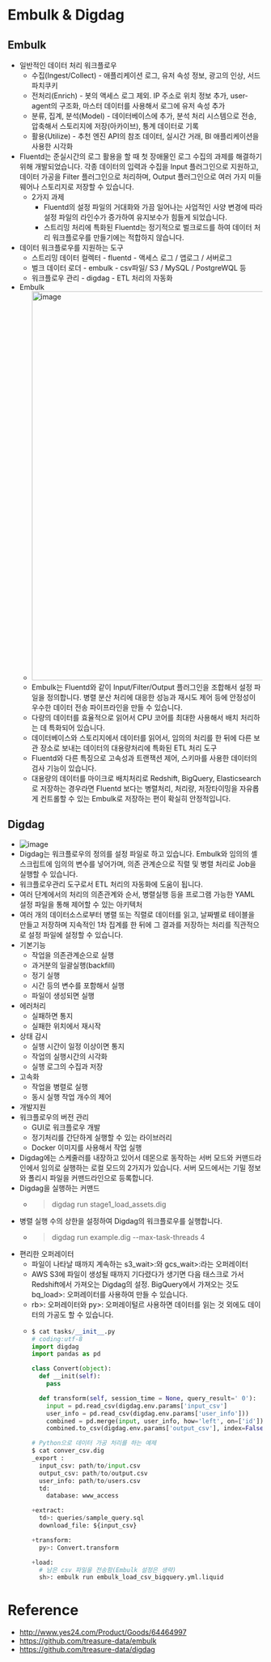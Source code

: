 # Embulk & Digdag
## Embulk
- 일반적인 데이터 처리 워크플로우
  - 수집(Ingest/Collect) - 애플리케이션 로그, 유저 속성 정보, 광고의 인상, 서드파치쿠키
  - 전처리(Enrich) - 봇의 액세스 로그 제외. IP 주소로 위치 정보 추가, user-agent의 구조화, 마스터 데이터를 사용해서 로그에 유저 속성 추가
  - 분류, 집계, 분석(Model) - 데이터베이스에 추가, 분석 처리 시스템으로 전송, 압축해서 스토리지에 저장(아카이브), 통계 데이터로 기록
  - 활용(Utilize) - 추천 엔진 API의 참조 데이터, 실시간 거래, BI 애플리케이션을 사용한 시각화
- Fluentd는 준실시간의 로그 활용을 할 때 첫 장애물인 로그 수집의 과제를 해결하기 위해 개발되었습니다. 각종 데이터의 입력과 수집을 Input 플러그인으로 지원하고, 데이터 가공을 Filter 플러그인으로 처리하며, Output 플러그인으로 여러 가지 미들웨어나 스토리지로 저장할 수 있습니다.
  - 2가지 과제
    - Fluentd의 설정 파일의 거대화와 가끔 일어나는 사업적인 사양 변경에 따라 설정 파일의 라인수가 증가하여 유지보수가 힘들게 되었습니다.
    - 스트리밍 처리에 특화된 Fluentd는 정기적으로 벌크로드를 하여 데이터 처리 워크플로우를 만들기에는 적합하지 않습니다.
- 데이터 워크플로우를 지원하는 도구
  - 스트리밍 데이터 컬렉터 - fluentd - 액세스 로그 / 앱로그 / 서버로그
  - 벌크 데이터 로더 - embulk - csv파일/ S3 / MySQL / PostgreWQL 등 
  - 워크플로우 관리 - digdag - ETL 처리의 자동화
- Embulk
  - <img width="768" alt="image" src="https://user-images.githubusercontent.com/47103479/224552511-9ad1de96-3f1c-4c3b-8fc3-8235789e8d03.png">
  - Embulk는 Fluentd와 같이 Input/Filter/Output 플러그인을 조합해서 설정 파일을 정의합니다. 병렬 분산 처리에 대응한 성능과 재시도 제어 등에 안정성이 우수한 데이터 전송 파이프라인을 만들 수 있습니다.
  - 다량의 데이터를 효율적으로 읽어서 CPU 코어를 최대한 사용해서 배치 처리하는 데 특화되어 있습니다.
  - 데이터베이스와 스토리지에서 데이터를 읽어서, 임의의 처리를 한 뒤에 다른 보관 장소로 보내는 데이터의 대용량처리에 특화된 ETL 처리 도구 
  - Fluentd와 다른 특징으로 고속성과 트랜잭션 제어, 스키마를 사용한 데이터의 검사 기능이 있습니다.
  - 대용량의 데이터를 마이크로 배치처리로 Redshift, BigQuery, Elasticsearch로 저장하는 경우라면 Fluentd 보다는 병렬처리, 처리량, 저장타이밍을 자유롭게 컨트롤할 수 있는 Embulk로 저장하는 편이 확실히 안정적입니다.

## Digdag
- ![image](https://user-images.githubusercontent.com/47103479/224551425-7a4445f1-1a60-4ac0-b060-f2bbf9866ee7.png)
- Digdag는 워크플로우의 정의를 설정 파일로 하고 있습니다. Embulk와 임의의 셸스크립트에 임의의 변수를 넣어가며, 의존 관계순으로 직렬 및 병렬 처리로 Job을 실행할 수 있습니다. 
- 워크플로우관리 도구로서 ETL 처리의 자동화에 도움이 됩니다. 
- 여러 단계에서의 처리의 의존관계와 순서, 병렬실행 등을 프로그램 가능한 YAML 설정 파일을 통해 제어할 수 있는 아키텍처 
- 여러 개의 데이터소스로부터 병렬 또는 직렬로 데이터를 읽고, 날짜별로 테이블을 만들고 저장하며 지속적인 1차 집계를 한 뒤에 그 결과를 저장하는 처리를 직관적으로 설정 파일에 설정할 수 있습니다.
- 기본기능
  - 작업을 의존관계순으로 실행
  - 과거분의 일괄실행(backfill)
  - 정기 실행
  - 시간 등의 변수를 포함해서 실행
  - 파일이 생성되면 실행
- 에러처리
  - 실패하면 통지
  - 실패한 위치에서 재시작
- 상태 감시
  - 실행 시간이 일정 이상이면 통지
  - 작업의 실행시간의 시각화
  - 실행 로그의 수집과 저장
- 고속화
  - 작업을 병렬로 실행
  - 동시 실행 작업 개수의 제어
- 개발지원
- 워크플로우의 버전 관리
  - GUI로 워크플로우 개발
  - 정기처리를 간단하게 실행할 수 있는 라이브러리
  - Docker 이미지를 사용해서 작업 실행 
- Digdag에는 스케줄러를 내장하고 있어서 데몬으로 동작하는 서버 모드와 커맨드라인에서 임의로 실행하는 로컬 모드의 2가지가 있습니다. 서버 모드에서는 기밀 정보와 폴리시 파일을 커맨드라인으로 등록합니다.
- Digdag을 실행하는 커맨드
  - > digdag run stage1_load_assets.dig
- 병렬 실행 수의 상한을 설정하여 Digdag의 워크플로우를 실행합니다.
  - > digdag run example.dig --max-task-threads 4 
- 편리한 오퍼레이터
  - 파일이 나타날 때까지 계속하는 s3_wait>:와 gcs_wait>:라는 오퍼레이터
  - AWS S3에 파일이 생성될 때까지 기다렸다가 생기면 다음 태스크로 가서 Redshift에서 가져오는 Digdag의 설정. BigQuery에서 가져오는 것도 bq_load>: 오퍼레이터를 사용하여 만들 수 있습니다.
  - rb>: 오퍼레이터와 py>: 오퍼레이털르 사용하면 데이터를 읽는 것 외에도 데이터의 가공도 할 수 있습니다.
  - ```py
    $ cat tasks/__init__.py
    # coding:utf-8
    import digdag
    import pandas as pd

    class Convert(object):
      def __init(self):
        pass

      def transform(self, session_time = None, query_result=' 0'):
        input = pd.read_csv(digdag.env.params['input_csv']
        user_info = pd.read_csv(digdag.env.params['user_info']))
        combined = pd.merge(input, user_info, how='left', on=['id'])
        combined.to_csv(digdag.env.params['output_csv'], index=False, encoding='utf-8')

    # Python으로 데이터 가공 처리를 하는 예제
    $ cat conver_csv.dig
    _export : 
      input_csv: path/to/input.csv
      output_csv: path/to/output.csv
      user_info: path/to/users.csv
      td:
        database: www_access

    +extract:
      td>: queries/sample_query.sql
      download_file: ${input_csv}

    +transform:
      py>: Convert.transform

    +load:
      # 남은 csv 파일을 전송함(Embulk 설정은 생략)
      sh>: embulk run embulk_load_csv_bigquery.yml.liquid
    ```

# Reference
- http://www.yes24.com/Product/Goods/64464997
- https://github.com/treasure-data/embulk
- https://github.com/treasure-data/digdag
